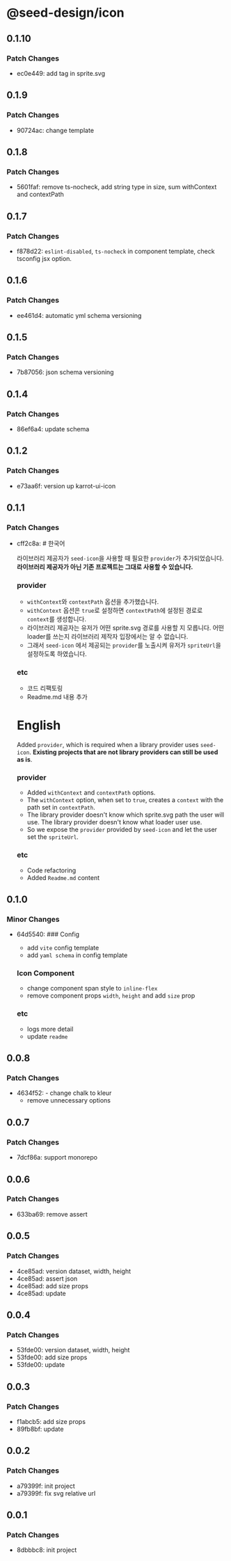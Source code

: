 # @seed-design/icon

## 0.1.10

### Patch Changes

- ec0e449: add <g /> tag in sprite.svg

## 0.1.9

### Patch Changes

- 90724ac: change template

## 0.1.8

### Patch Changes

- 5601faf: remove ts-nocheck, add string type in size, sum withContext and contextPath

## 0.1.7

### Patch Changes

- f878d22: `eslint-disabled`, `ts-nocheck` in component template, check tsconfig jsx option.

## 0.1.6

### Patch Changes

- ee461d4: automatic yml schema versioning

## 0.1.5

### Patch Changes

- 7b87056: json schema versioning

## 0.1.4

### Patch Changes

- 86ef6a4: update schema

## 0.1.2

### Patch Changes

- e73aa6f: version up karrot-ui-icon

## 0.1.1

### Patch Changes

- cff2c8a: # 한국어

  라이브러리 제공자가 `seed-icon`을 사용할 때 필요한 `provider`가 추가되었습니다.
  **라이브러리 제공자가 아닌 기존 프로젝트는 그대로 사용할 수 있습니다.**

  ### provider

  - `withContext`와 `contextPath` 옵션을 추가했습니다.
  - `withContext` 옵션은 `true`로 설정하면 `contextPath`에 설정된 경로로 `context`를 생성합니다.
  - 라이브러리 제공자는 유저가 어떤 sprite.svg 경로를 사용할 지 모릅니다. 어떤 loader를 쓰는지 라이브러리 제작자 입장에서는 알 수 없습니다.
  - 그래서 `seed-icon` 에서 제공되는 `provider`를 노출시켜 유저가 `spriteUrl`을 설정하도록 하였습니다.

  ### etc

  - 코드 리팩토링
  - Readme.md 내용 추가

  # English

  Added `provider`, which is required when a library provider uses `seed-icon`.
  **Existing projects that are not library providers can still be used as is**.

  ### provider

  - Added `withContext` and `contextPath` options.
  - The `withContext` option, when set to `true`, creates a `context` with the path set in `contextPath`.
  - The library provider doesn't know which sprite.svg path the user will use. The library provider doesn't know what loader user use.
  - So we expose the `provider` provided by `seed-icon` and let the user set the `spriteUrl`.

  ### etc

  - Code refactoring
  - Added `Readme.md` content

## 0.1.0

### Minor Changes

- 64d5540: ### Config

  - add `vite` config template
  - add `yaml schema` in config template

  ### Icon Component

  - change component span style to `inline-flex`
  - remove component props `width`, `height` and add `size` prop

  ### etc

  - logs more detail
  - update `readme`

## 0.0.8

### Patch Changes

- 4634f52: - change chalk to kleur
  - remove unnecessary options

## 0.0.7

### Patch Changes

- 7dcf86a: support monorepo

## 0.0.6

### Patch Changes

- 633ba69: remove assert

## 0.0.5

### Patch Changes

- 4ce85ad: version dataset, width, height
- 4ce85ad: assert json
- 4ce85ad: add size props
- 4ce85ad: update

## 0.0.4

### Patch Changes

- 53fde00: version dataset, width, height
- 53fde00: add size props
- 53fde00: update

## 0.0.3

### Patch Changes

- f1abcb5: add size props
- 89fb8bf: update

## 0.0.2

### Patch Changes

- a79399f: init project
- a79399f: fix svg relative url

## 0.0.1

### Patch Changes

- 8dbbbc8: init project
